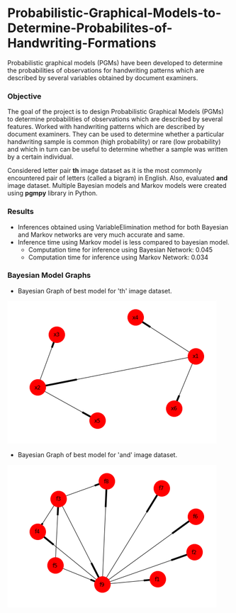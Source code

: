 # Probabilistic-Graphical-Models-to-Determine-Probabilites-of-Handwriting-Formations
Probabilistic graphical models (PGMs) have been developed to determine the probabilities of observations for handwriting patterns which are described by several variables obtained by document examiners.

### Objective 
<p> The goal of the project is to design Probabilistic Graphical Models (PGMs) to determine probabilities of observations which are described by several features. Worked with handwriting patterns which are described by document examiners. They can be used to determine whether a particular handwriting sample is common (high probability) or rare (low probability) and which in turn can be useful to determine whether a sample was written by a certain individual. </p>

Considered letter pair __th__ image dataset as it is the most commonly encountered pair of letters (called a bigram) in English. Also, evaluated __and__ image dataset. Multiple Bayesian models and Markov models were created using __pgmpy__ library in Python. 

### Results
* Inferences obtained using VariableElimination method for both Bayesian and Markov networks are very much accurate and same.
* Inference time using Markov model is less compared to bayesian model. 
  * Computation time for inference using Bayesian Network: 0.045
  * Computation time for inference using Markov Network: 0.034
  
### Bayesian Model Graphs
* Bayesian Graph of best model for 'th' image dataset.

![th dataset bayesian graph](https://github.com/ravi-teja-sunkara/Probabilistic-Graphical-Models-to-Determine-Probabilites-of-Handwriting-Formations/blob/master/Graphs/'th'%20bayesian%20model.png)

* Bayesian Graph of best model for 'and' image dataset.

![and dataset bayesian graph](https://github.com/ravi-teja-sunkara/Probabilistic-Graphical-Models-to-Determine-Probabilites-of-Handwriting-Formations/blob/master/Graphs/'and'%20bayesian%20model.png)
